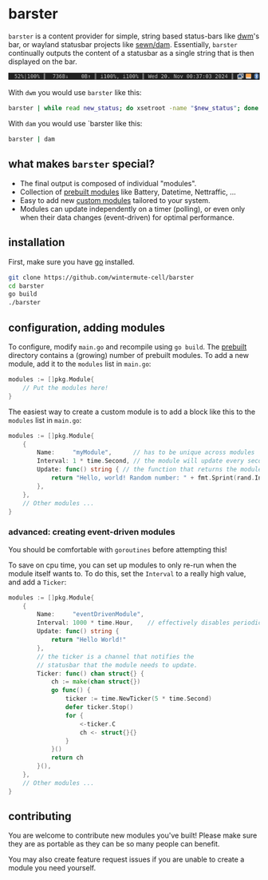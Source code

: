 # barster

`barster` is a content provider for simple, string based status-bars like
[dwm](https://dwm.suckless.org/)'s bar, or wayland statusbar projects like
[sewn/dam](https://codeberg.org/sewn/dam). Essentially, `barster` continually
outputs the content of a statusbar as a single string that is then displayed on
the bar.

![showcase](./showcase.png)

With `dwm` you would use `barster` like this:
```bash
barster | while read new_status; do xsetroot -name "$new_status"; done
```

With `dam` you would use `barster like this:
```bash
barster | dam
```

## what makes `barster` special?

- The final output is composed of individual "modules".
- Collection of [prebuilt modules](./prebuilt) like Battery, Datetime, Nettraffic, ...
- Easy to add new [custom modules](#configuration-adding-modules) tailored to your system.
- Modules can update independently on a timer (polling), or even only when
  their data changes (event-driven) for optimal performance.

## installation

First, make sure you have [go](https://go.dev/) installed.

```bash
git clone https://github.com/wintermute-cell/barster
cd barster
go build
./barster
```

## configuration, adding modules

To configure, modify `main.go` and recompile using `go build`. The
[prebuilt](./prebuilt) directory contains a (growing) number of prebuilt
modules. To add a new module, add it to the `modules` list in `main.go`:

```go
modules := []pkg.Module{
    // Put the modules here!
}
```


The easiest way to create a custom module is to add a block like this to the `modules`
list in `main.go`:
```go
modules := []pkg.Module{
    {
        Name:     "myModule",      // has to be unique across modules
        Interval: 1 * time.Second, // the module will update every second
        Update: func() string { // the function that returns the module's output
            return "Hello, world! Random number: " + fmt.Sprint(rand.Intn(100))
        },
    },
    // Other modules ...
}
```

### advanced: creating event-driven modules

You should be comfortable with `goroutines` before attempting this!

To save on cpu time, you can set up modules to only re-run when the module
itself wants to. To do this, set the `Interval` to a really high value, and add
a `Ticker`:

```go
modules := []pkg.Module{
    {
        Name:     "eventDrivenModule",
        Interval: 1000 * time.Hour,    // effectively disables periodic updates
        Update: func() string {
            return "Hello World!"
        }, 
        // the ticker is a channel that notifies the
        // statusbar that the module needs to update.
        Ticker: func() chan struct{} {
            ch := make(chan struct{})
            go func() {
                ticker := time.NewTicker(5 * time.Second)
                defer ticker.Stop()
                for {
                    <-ticker.C
                    ch <- struct{}{}
                }
            }()
            return ch
        }(),
    },
    // Other modules ...
}
```

## contributing

You are welcome to contribute new modules you've built! Please make sure they
are as portable as they can be so many people can benefit.

You may also create feature request issues if you are unable to create a module
you need yourself.
